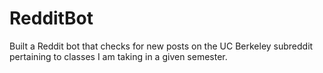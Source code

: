 # RedditBot
Built a Reddit bot that checks for new posts on the UC Berkeley subreddit pertaining to classes I am taking in a given semester.
